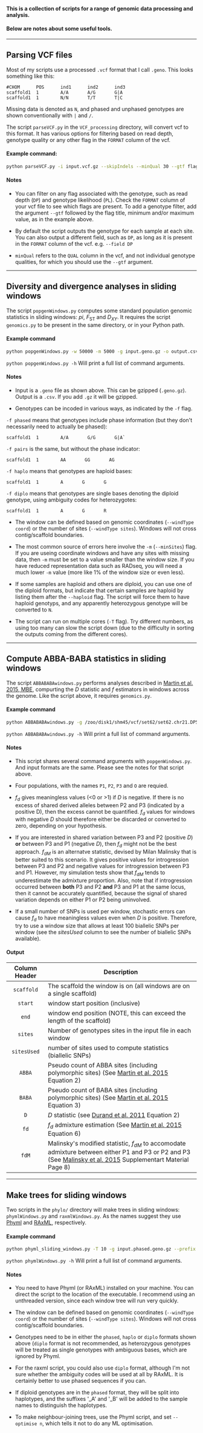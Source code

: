 #### This is a collection of scripts for a range of genomic data processing and analysis.
#### Below are notes about some useful tools.

___

## Parsing VCF files

Most of my scripts use a processed `.vcf` format that I call `.geno`. This looks something like this:

```
#CHOM      POS      ind1      ind2      ind3
scaffold1  1        A/A       A/G       G|A
scaffold1  1        N/N       T/T       T|C
```

Missing data is denoted as `N`, and phased and unphased genotypes are shown conventionally with `|` and `/`.

The script `parseVCF.py` in the `VCF_processing` directory, will convert vcf to this format. It has various options for filtering based on read depth, genotype quality or any other flag in the `FORMAT` column of the vcf.

#### Example command:

```bash
python parseVCF.py -i input.vcf.gz --skipIndels --minQual 30 --gtf flag=DP min=5 | gzip > output.geno.gz
```

#### Notes

* You can filter on any flag associated with the genotype, such as read depth (`DP`) and genotype likelihood (`PL`). Check the `FORMAT` column of your vcf file to see which flags are present. To add a genotype filter, add the argument `--gtf` followed by the flag title, minimum and/or maximum value, as in the example above.

* By default the script outputs the genotype for each sample at each site. You can also output a different field, such as `DP`, as long as it is present in the `FORMAT` column of the vcf. e.g. `--field DP`

* `minQual` refers to the `QUAL` column in the vcf, and not individual genotype qualities, for which you should use the `--gtf` argument.

___

## Diversity and divergence analyses in sliding windows

The script `popgenWindows.py` computes some standard population genomic statistics in sliding windows:  *pi*,  *F*<sub>ST</sub> and *D<sub>XY</sub>*. It requires the script `genomics.py` to be present in the same directory, or in your Python path.

#### Example command
```bash
python popgenWindows.py -w 50000 -m 5000 -g input.geno.gz -o output.csv.gz -f phased -T 5 -p popA A1,A2,A3,A4 -p popB B1,B2,B3,B4,B6,B6 -p popC C1,C2
```
`python popgenWindows.py -h` Will print a full list of command arguments.

#### Notes

* Input is a `.geno` file as shown above. This can be gzipped (`.geno.gz`).
Output is a `.csv`. If you add `.gz` it will be gzipped.

* Genotypes can be incoded in various ways, as indicated by the `-f` flag.

`-f phased` means that genotypes include phase information (but they don't necessarily need to actually be phased):
```
scaffold1  1        A/A       G/G       G|A`
``` 

`-f pairs` is the same, but without the phase indicator:
```
scaffold1  1        AA       GG       AG
```

`-f haplo` means that genotypes are haploid bases:
```
scaffold1  1        A       G       G
```

`-f diplo` means that genotypes are single bases denoting the diploid genotype, using ambiguity codes for heterozygotes:
```
scaffold1  1        A       G       R
```

* The window can be defined based on genomic coordinates (`--windType coord`) or the number of sites (`--windType sites`). Windows will not cross contig/scaffold boundaries.

* The most common source of errors here involve the `-m` (`--minSites`) flag. If you are useing coordinate windows and have any sites with missing data, then `-m` must be set to a value smaller than the window size. If you have reduced representation data such as RADseq, you will need a much lower `-m` value (more like 1% of the window size or even less).

* If some samples are haploid and others are diploid, you can use one of the diploid formats, but indicate that certain samples are haploid by listing them after the `--haploid` flag. The script will force them to have haploid genotyps, and any apparently heterozygous genotype will be converted to `N`.

* The script can run on multiple cores (`-T` flag). Try different numbers, as using too many can slow the script down (due to the difficulty in sorting the outputs coming from the different cores).


___
## Compute ABBA-BABA statistics in sliding windows

The script `ABBABABAwindows.py` performs analyses described in [Martin et al. 2015, MBE](http://mbe.oxfordjournals.org/content/32/1/244.abstract?sid=a3d00925-b3fe-4214-b142-256739082832), compurting the *D* statistic and *f* estimators in windows across the genome. Like the script above, it requires `genomics.py`.

#### Example command

```bash
python ABBABABAwindows.py -g /zoo/disk1/shm45/vcf/set62/set62.chr21.DP5GQ30.AN100MAC1.diplo.gz -f diplo -o output.csv -w 100000 -m 100 -s 100000 -p P1 A1,A2,A3,A4 -p P2 B1,B2,B3,B4 -p P3  C1,C2,C3,C4 -p O D1,D2,D3,D4 -T 10 --minData 0.5
```
`python ABBABABAwindows.py -h` Will print a full list of command arguments.

#### Notes
* This script shares several command arguments with `popgenWindows.py`. And input formats are the same. Please see the notes for that script above.

* Four populations, with the names `P1`, `P2`, `P3` and `O` are requied.

* *f<sub>d</sub>* gives meaningless values (<0 or >1) if *D* is negative. If there is no excess of shared derived alleles between P2 and P3 (indicated by a positive D), then the excess cannot be quantified. *f<sub>d</sub>* values for windows with negative *D* should therefore either be discarded or converted to zero, depending on your hypothesis. 

* If you are interested in shared variation between P3 and P2 (positive *D*) **or** between P3 and P1 (negative *D*), then *f<sub>d</sub>* might not be the best approach. *f<sub>dM</sub>* is an alternatve statistic, devised by Milan Malinsky that is better suited to this scenario. It gives positive values for introgression between P3 and P2 and negative values for introgression between P3 and P1. However, my simulation tests show that *f<sub>dM</sub>* tends to underestimate the admixture proportion. Also, note that if introgression occurred between **both** P3 and P2 **and** P3 and P1 at the same locus, then it cannot be accurately quantified, because the signal of shared variation depends on either P1 or P2 being uninvolved.

* If  a small number of SNPs is used per window, stochastic errors can cause *f<sub>d</sub>* to have meaningless values even when *D* is positive. Therefore, try to use a window size that allows at least 100 biallelic SNPs per window (see the *sitesUsed* column to see the number of biallelic SNPs available).

#### Output


| Column Header | Description |
| :-----------: | ----------- | 
| `scaffold`     | The scaffold the window is on (all windows are on a single scaffold) |
| `start`        | window start position (inclusive) |
| `end`          | window end position (NOTE, this can exceed the length of the scaffold) |
| `sites`        | Number of genotypes sites in the input file in each window |
| `sitesUsed`    | number of sites used to compute statistics (biallelic SNPs) |
| `ABBA`         | Pseudo count of ABBA sites (including polymorphic sites) (See [Martin et al. 2015](https://doi.org/10.1093/molbev/msu269) Equation 2) |
| `BABA`         | Pseudo count of BABA sites (including polymorphic sites) (See [Martin et al. 2015](https://doi.org/10.1093/molbev/msu269) Equation 3) |
| `D`            | *D* statistic (see [Durand et al. 2011](https://doi.org/10.1093/molbev/msr048) Equation 2) |
| `fd`           | *f<sub>d</sub>* admixture estimation (See [Martin et al. 2015](https://doi.org/10.1093/molbev/msu269) Equation 6) |
| `fdM`          | Malinsky's modified statistic, *f<sub>dM</sub>* to accomodate admixture between either P1 and P3 or P2 and P3 (See [Malinsky et al. 2015](https://doi.org/10.1126/science.aac9927) Supplementart Material Page 8) |

___
## Make trees for sliding windows

Two scripts in the `phylo/` directory will make trees in sliding windows: `phymlWindows.py` and `raxmlWindows.py`. As the names suggest they use [Phyml](http://www.atgc-montpellier.fr/phyml/) and [RAxML](http://sco.h-its.org/exelixis/web/software/raxml/), respectively.

#### Example command
```bash
python phyml_sliding_windows.py -T 10 -g input.phased.geno.gz --prefix output.phyml_bionj.w50 -w 50 --windType sites --model GTR 
```
`python phymlWindows.py -h` Will print a full list of command arguments.

#### Notes
* You need to have Phyml (or RAxML) installed on your machine. You can direct the script to the location of the executable. I recommend using an unthreaded version, since each window tree will run very quickly.

* The window can be defined based on genomic coordinates (`--windType coord`) or the number of sites (`--windType sites`). Windows will not cross contig/scaffold boundaries.

* Genotypes need to be in either the `phased`, `haplo` or `diplo` formats shown above (`diplo` format is not recommended, as heterozygous genotypes will be treated as single genotypes with ambiguous bases, which are ignored by Phyml.

* For the raxml script, you could also use `diplo` format, although I'm not sure whether the ambiguity codes will be used at all by RAxML. It is certainly better to use phased sequences if you can.

* If diploid genotypes are in the `phased` format, they will be split into haplotypes, and the suffixes '_A' and '_B' will be added to the sample names to distinguish the haplotypes.


* To make neighbour-joining trees, use the Phyml script, and set `--optimise n`, which tells it not to do any ML optimisation.










